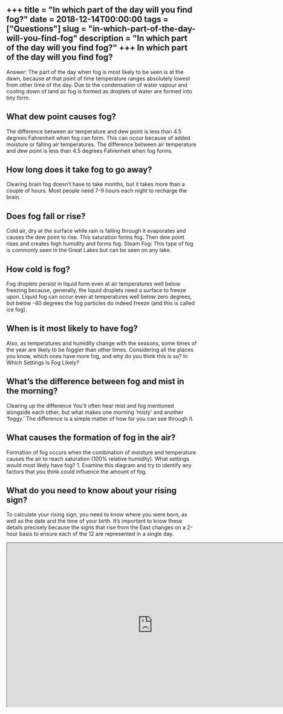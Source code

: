 +++
title = "In which part of the day will you find fog?"
date = 2018-12-14T00:00:00
tags = ["Questions"]
slug = "in-which-part-of-the-day-will-you-find-fog"
description = "In which part of the day will you find fog?"
+++
In which part of the day will you find fog?
-------------------------------------------

Answer: The part of the day when fog is most likely to be seen is at the dawn, because at that point of time temperature ranges absolutely lowest from other time of the day. Due to the condensation of water vapour and cooling down of land air fog is formed as droplets of water are formed into tiny form.

What dew point causes fog?
--------------------------

The difference between air temperature and dew point is less than 4.5 degrees Fahrenheit when fog can form. This can occur because of added moisture or falling air temperatures. The difference between air temperature and dew point is less than 4.5 degrees Fahrenheit when fog forms.

How long does it take fog to go away?
-------------------------------------

Clearing brain fog doesn’t have to take months, but it takes more than a couple of hours. Most people need 7-9 hours each night to recharge the brain.

Does fog fall or rise?
----------------------

Cold air, dry at the surface while rain is falling through it evaporates and causes the dew point to rise. This saturation forms fog. Then dew point rises and creates high humidity and forms fog. Steam Fog: This type of fog is commonly seen in the Great Lakes but can be seen on any lake.

How cold is fog?
----------------

Fog droplets persist in liquid form even at air temperatures well below freezing because, generally, the liquid droplets need a surface to freeze upon. Liquid fog can occur even at temperatures well below zero degrees, but below -40 degrees the fog particles do indeed freeze (and this is called ice fog).

When is it most likely to have fog?
-----------------------------------

Also, as temperatures and humidity change with the seasons, some times of the year are likely to be foggier than other times. Considering all the places you know, which ones have more fog, and why do you think this is so? In Which Settings Is Fog Likely?

What’s the difference between fog and mist in the morning?
----------------------------------------------------------

Clearing up the difference You’ll often hear mist and fog mentioned alongside each other, but what makes one morning ‘misty’ and another ‘foggy.’ The difference is a simple matter of how far you can see through it.

What causes the formation of fog in the air?
--------------------------------------------

Formation of fog occurs when the combination of moisture and temperature causes the air to reach saturation (100% relative humidity). What settings would most likely have fog? 1. Examine this diagram and try to identify any factors that you think could influence the amount of fog.

What do you need to know about your rising sign?
------------------------------------------------

To calculate your rising sign, you need to know where you were born, as well as the date and the time of your birth. It’s important to know these details precisely because the signs that rise from the East changes on a 2-hour basis to ensure each of the 12 are represented in a single day.

<iframe allow="accelerometer; autoplay; clipboard-write; encrypted-media; gyroscope; picture-in-picture" allowfullscreen="" class="__youtube_prefs__  epyt-is-override  no-lazyload" data-no-lazy="1" data-origheight="433" data-origwidth="770" data-skipgform_ajax_framebjll="" height="433" id="_ytid_85729" loading="lazy" src="https://www.youtube.com/embed/XdE3SBoI1Z4?enablejsapi=1&list=OLAK5uy_l0RqXkWCSWL1sAXWw9nTKOBwNkIyRJpDM&autoplay=0&cc_load_policy=0&cc_lang_pref=&iv_load_policy=1&loop=0&modestbranding=0&rel=1&fs=1&playsinline=0&autohide=2&theme=dark&color=red&controls=1&" title="YouTube player" width="770"></iframe>